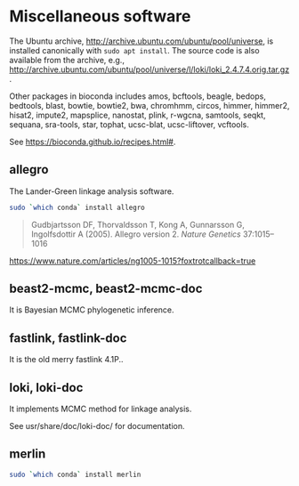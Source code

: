 # Miscellaneous software

The Ubuntu archive, http://archive.ubuntu.com/ubuntu/pool/universe, is installed canonically with ```sudo apt install```. The source code is also available from the archive, e.g., http://archive.ubuntu.com/ubuntu/pool/universe/l/loki/loki_2.4.7.4.orig.tar.gz.

Other packages in bioconda includes amos, bcftools, beagle, bedops, bedtools, blast, bowtie, bowtie2, bwa, chromhmm, circos, himmer, himmer2, hisat2, impute2, mapsplice, nanostat, plink, r-wgcna, samtools, seqkt, sequana, sra-tools, star, tophat, ucsc-blat, ucsc-liftover, vcftools.

See https://bioconda.github.io/recipes.html#.

## allegro

The Lander-Green linkage analysis software.
```bash
sudo `which conda` install allegro
```
> Gudbjartsson DF, Thorvaldsson T, Kong A, Gunnarsson G, Ingolfsdottir A (2005). Allegro version 2. *Nature Genetics* 37:1015–1016

https://www.nature.com/articles/ng1005-1015?foxtrotcallback=true

## beast2-mcmc, beast2-mcmc-doc

It is Bayesian MCMC phylogenetic inference.

## fastlink, fastlink-doc

It is the old merry fastlink 4.1P..

## loki, loki-doc

It implements MCMC method for linkage analysis.

See usr/share/doc/loki-doc/ for documentation.

## merlin

```bash
sudo `which conda` install merlin
```
